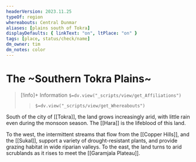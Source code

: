```yaml
---
headerVersion: 2023.11.25
typeOf: region
whereabouts: Central Dunmar
aliases: [plains south of Tokra]
displayDefaults: { linkText: "on", ltPlace: "on" }
tags: [place, status/check/name]
dm_owner: tim
dm_notes: color
---
```

# The ~Southern Tokra Plains~
>[!info]+ Information
> `$=dv.view("_scripts/view/get_Affiliations")`
>> `$=dv.view("_scripts/view/get_Whereabouts")`

South of the city of [[Tokra]], the land grows increasingly arid, with little rain even during the monsoon season. The [[Hara]] is the lifeblood of this land. 

To the west, the intermittent streams that flow from the [[Copper Hills]], and the [[Sukal]], support a variety of drought-resistant plants, and provide grazing habitat in wide riparian valleys. To the east, the land turns to arid scrublands as it rises to meet the [[Garamjala Plateau]]. 